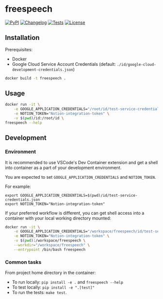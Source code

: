 # freespeech

[![PyPI](https://img.shields.io/pypi/v/freespeech.svg)](https://pypi.org/project/freespeech/)
[![Changelog](https://img.shields.io/github/v/release/astaff/freespeech?include_prereleases&label=changelog)](https://github.com/astaff/freespeech/releases)
[![Tests](https://github.com/astaff/freespeech/workflows/Test/badge.svg)](https://github.com/astaff/freespeech/actions?query=workflow%3ATest)
[![License](https://img.shields.io/badge/license-Apache%202.0-blue.svg)](https://github.com/astaff/freespeech/blob/master/LICENSE)

## Installation

Prerequisites:
* Docker
* Google Cloud Service Account Credentials (default: `./id/google-cloud-development-credentials.json`)


```bash
docker build -t freespeech .
```


## Usage

```bash
docker run -it \
    -e GOOGLE_APPLICATION_CREDENTIALS="/root/id/test-service-credentials.json" \
    -e NOTION_TOKEN="Notion-integration-token" \
    -v $(pwd)/id:/root/id \
freespeech --help
```

## Development

### Environment

It is recommended to use VSCode's Dev Container extension and get a shell into container as a part of your development environment.

You are expected to set `GOOGLE_APPLICATION_CREDENTIALS` and `NOTION_TOKEN`.

For example:
```shell
export GOOGLE_APPLICATION_CREDENTIALS=$(pwd)/id/test-service-credentials.json
export NOTION_TOKEN="Notion-integration-token"
```

If your preferred workflow is different, you can get shell access into a container with your local working directory mounted:

```bash
docker run -it \
    -e GOOGLE_APPLICATION_CREDENTIALS="/workspace/freespeech/id/test-service-credentials.json" \
    -e NOTION_TOKEN="Notion-integration-token" \
    -v $(pwd):/workspace/freespeech \
    --workdir="/workspace/freespeech" \
    --entrypoint /bin/bash freespeech
```

### Common tasks

From project home directory in the container:
* To run locally: `pip install -e .` and `freespeech --help`
* To test locally: `pip install -e ".[test]"`
* To run the tests: `make test`.
